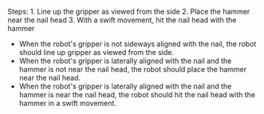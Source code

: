 

Steps: 1. Line up the gripper as viewed from the side  2. Place the hammer near the nail head  3. With a swift movement, hit the nail head with the hammer

- When the robot's gripper is not sideways aligned with the nail, the robot should line up gripper as viewed from the side.
- When the robot's gripper is laterally aligned with the nail and the hammer is not near the nail head, the robot should place the hammer near the nail head. 
- When the robot's gripper is laterally aligned with the nail and the hammer is near the nail head, the robot should hit the nail head with the hammer in a swift movement.